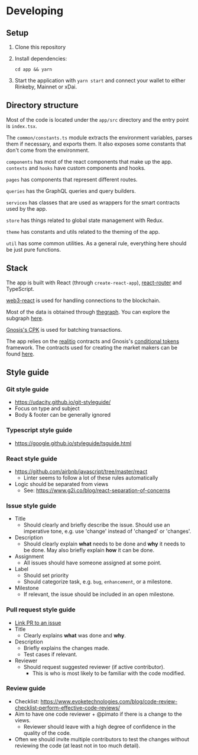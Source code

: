 # Developing

## Setup

1. Clone this repository
2. Install dependencies:

   ```
   cd app && yarn
   ```

3. Start the application with `yarn start` and connect your wallet to either Rinkeby, Mainnet or xDai.

## Directory structure

Most of the code is located under the `app/src` directory and the entry point is `index.tsx`.

The `common/constants.ts` module extracts the environment variables, parses them if necessary, and exports them. It
also exposes some constants that don't come from the environment.

`components` has most of the react components that make up the app. `contexts` and `hooks` have custom components and hooks.

`pages` has components that represent different routes.

`queries` has the GraphQL queries and query builders.

`services` has classes that are used as wrappers for the smart contracts used by the app.

`store` has things related to global state management with Redux.

`theme` has constants and utils related to the theming of the app.

`util` has some common utilities. As a general rule, everything here should be just pure functions.

## Stack

The app is built with React (through `create-react-app`), [react-router](https://reacttraining.com/react-router/) and TypeScript.

[web3-react](https://github.com/NoahZinsmeister/web3-react) is used for handling connections to the blockchain.

Most of the data is obtained through [thegraph](https://thegraph.com). You can explore the subgraph
[here](https://thegraph.com/explorer/subgraph/gnosis/omen).

[Gnosis's CPK](https://github.com/gnosis/contract-proxy-kit) is used for batching transactions.

The app relies on the [realitio](https://realit.io/) contracts and Gnosis's [conditional
tokens](https://docs.gnosis.io/conditionaltokens/) framework. The contracts used for creating the market makers can be
found [here](https://github.com/gnosis/conditional-tokens-market-makers).

## Style guide

### Git style guide

- https://udacity.github.io/git-styleguide/
- Focus on type and subject
- Body & footer can be generally ignored

### Typescript style guide

- https://google.github.io/styleguide/tsguide.html

### React style guide

- https://github.com/airbnb/javascript/tree/master/react
  - Linter seems to follow a lot of these rules automatically
- Logic should be separated from views
  - See: https://www.g2i.co/blog/react-separation-of-concerns

### Issue style guide

- Title
  - Should clearly and briefly describe the issue. Should use an imperative tone, e.g. use 'change' instead of 'changed' or 'changes'.
- Description
  - Should clearly explain **what** needs to be done and **why** it needs to be done. May also briefly explain **how** it can be done.
- Assignment
  - All issues should have someone assigned at some point.
- Label
  - Should set priority
  - Should categorize task, e.g. `bug`, `enhancement`, or a milestone.
- Milestone
  - If relevant, the issue should be included in an open milestone.

### Pull request style guide

- [Link PR to an issue](https://docs.github.com/en/issues/tracking-your-work-with-issues/creating-issues/linking-a-pull-request-to-an-issue)
- Title
  - Clearly explains **what** was done and **why**.
- Description
  - Briefly explains the changes made.
  - Test cases if relevant.
- Reviewer
  - Should request suggested reviewer (if active contributor).
    - This is who is most likely to be familiar with the code modified.

### Review guide

- Checklist: https://www.evoketechnologies.com/blog/code-review-checklist-perform-effective-code-reviews/
- Aim to have one code reviewer + @pimato if there is a change to the views.
  - Reviewer should leave with a high degree of confidence in the quality of the code.
- Often we should invite multiple contributors to test the changes without reviewing the code (at least not in too much detail).
